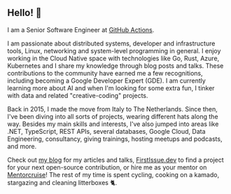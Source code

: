 ## Hello! 👋

I am a Senior Software Engineer at [GitHub Actions](https://github.com/features/actions).

I am passionate about distributed systems, developer and infrastructure tools, Linux, networking and system-level programming in general. I enjoy working in the Cloud Native space with technologies like Go, Rust, Azure, Kubernetes and I share my knowledge through blog posts and talks. These contributions to the community have earned me a few recognitions, including becoming a Google Developer Expert (GDE). I am currently learning more about AI and when I'm looking for some extra fun, I tinker with data and related "creative-coding" projects.

Back in 2015, I made the move from Italy to The Netherlands. Since then, I've been diving into all sorts of projects, wearing different hats along the way. Besides my main skills and interests, I've also jumped into areas like .NET, TypeScript, REST APIs, several databases, Google Cloud, Data Engineering, consultancy, giving trainings, hosting meetups and podcasts, and more.

Check out [my blog](https://cavall.in) for my articles and talks, [FirstIssue.dev](https://firstissue.dev) to find a project for your next open-source contribution, or hire me as your mentor on [Mentorcruise](https://mentorcruise.com/mentor/lucacavallin/)! The rest of my time is spent cycling, cooking on a kamado, stargazing and cleaning litterboxes 🐈.
